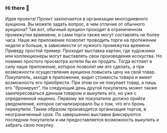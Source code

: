 ### Hi there 👋
Идея проекта!
Проект заключается в организации многодневного аукциона. Вы можете задать вопрос, в чем отличие от обычного аукциона? 
Так вот, обычный аукцион проходит в ограниченном промежутки врмемени, и сами торги также могут составлять не более часа. Наше же приложение позволит проводить торги на протяжении недели и больше, в зависимости от нужного промежутка времени.
Приведу простой пример: 
Проходит выставка картин, где художники или коллекционеры могут выставлять свои произведения исскуства. Но помимо простого просмотра хотели бы их продать. Тогда встпает в силу наше приложение, которое позволит им это сделать, а при возможности осуществления аукциона повысить цену на свой товар. Покупатель, заходя в приложение, видит стоимость товара и имеет возможность его приобрести. При этом он не покупает товар, а лишь его "бронирует". На следующий день другой покупатель может также заинтересоваться данным товаром и выкупить его, но уже с определенной наценко. Первому же покупателю должно прийти уведомление, которое сигнализировало бы о том, что его бронь перекупили.
Таким образом производится организация торгов, в неограниченный срок. По завершению выставки фиксируются последнии покупатели и им предоставляется возможность выкупить и забрать свою покупку.
<!--
**Auctix/Auctix** is a ✨ _special_ ✨ repository because its `README.md` (this file) appears on your GitHub profile.

Here are some ideas to get you started:

- 🔭 I’m currently working on ...
- 🌱 I’m currently learning ...
- 👯 I’m looking to collaborate on ...
- 🤔 I’m looking for help with ...
- 💬 Ask me about ...
- 📫 How to reach me: ...
- 😄 Pronouns: ...
- ⚡ Fun fact: ...
-->
